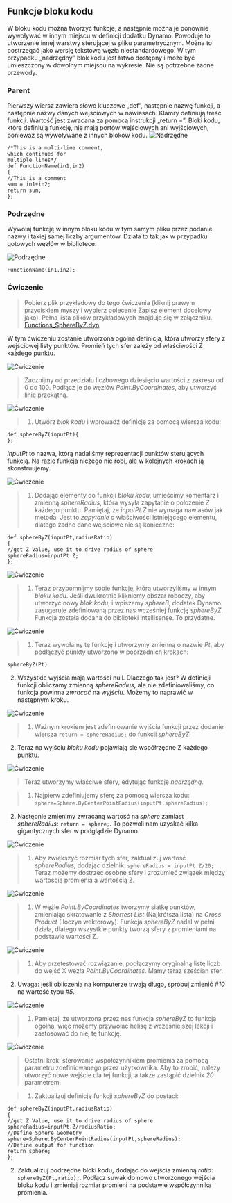 

## Funkcje bloku kodu

W bloku kodu można tworzyć funkcje, a następnie można je ponownie wywoływać w innym miejscu w definicji dodatku Dynamo. Powoduje to utworzenie innej warstwy sterującej w pliku parametrycznym. Można to postrzegać jako wersję tekstową węzła niestandardowego. W tym przypadku „nadrzędny” blok kodu jest łatwo dostępny i może być umieszczony w dowolnym miejscu na wykresie. Nie są potrzebne żadne przewody.

### Parent

Pierwszy wiersz zawiera słowo kluczowe „def”, następnie nazwę funkcji, a następnie nazwy danych wejściowych w nawiasach. Klamry definiują treść funkcji. Wartość jest zwracana za pomocą instrukcji „return =”. Bloki kodu, które definiują funkcję, nie mają portów wejściowych ani wyjściowych, ponieważ są wywoływane z innych bloków kodu. ![Nadrzędne](images/7-4/21.png)

```
/*This is a multi-line comment,
which continues for
multiple lines*/
def FunctionName(in1,in2)
{
//This is a comment
sum = in1+in2;
return sum;
};
```

### Podrzędne

Wywołaj funkcję w innym bloku kodu w tym samym pliku przez podanie nazwy i takiej samej liczby argumentów. Działa to tak jak w przypadku gotowych węzłów w bibliotece.

![Podrzędne](images/7-4/20.png)

```
FunctionName(in1,in2);
```

### Ćwiczenie

> Pobierz plik przykładowy do tego ćwiczenia (kliknij prawym przyciskiem myszy i wybierz polecenie Zapisz element docelowy jako). Pełna lista plików przykładowych znajduje się w załączniku. [Functions_SphereByZ.dyn](datasets/7-4/Functions_SphereByZ.dyn)

W tym ćwiczeniu zostanie utworzona ogólna definicja, która utworzy sfery z wejściowej listy punktów. Promień tych sfer zależy od właściwości Z każdego punktu.

![Ćwiczenie](images/7-4/Exercise/11.jpg)

> Zacznijmy od przedziału liczbowego dziesięciu wartości z zakresu od 0 do 100. Podłącz je do węzłów *Point.ByCoordinates*, aby utworzyć linię przekątną.

![Ćwiczenie](images/7-4/Exercise/10.jpg)

> 1. Utwórz *blok kodu* i wprowadź definicję za pomocą wiersza kodu:
```
def sphereByZ(inputPt){
};
```

*inputPt* to nazwa, którą nadaliśmy reprezentacji punktów sterujących funkcją. Na razie funkcja niczego nie robi, ale w kolejnych krokach ją skonstruujemy.

![Ćwiczenie](images/7-4/Exercise/09.jpg)

> 1. Dodając elementy do funkcji *bloku kodu*, umieścimy komentarz i zmienną *sphereRadius*, która wysyła zapytanie o położenie *Z* każdego punktu. Pamiętaj, że *inputPt.Z* nie wymaga nawiasów jak metoda. Jest to *zapytanie* o właściwości istniejącego elementu, dlatego żadne dane wejściowe nie są konieczne:
```
def sphereByZ(inputPt,radiusRatio)
{
//get Z Value, use it to drive radius of sphere
sphereRadius=inputPt.Z;
};
```

![Ćwiczenie](images/7-4/Exercise/08.jpg)

> 1. Teraz przypomnijmy sobie funkcję, którą utworzyliśmy w innym *bloku kodu*. Jeśli dwukrotnie klikniemy obszar roboczy, aby utworzyć nowy *blok kodu*, i wpiszemy *sphereB*, dodatek Dynamo zasugeruje zdefiniowaną przez nas wcześniej funkcję *sphereByZ*. Funkcja została dodana do biblioteki intellisense. To przydatne.

![Ćwiczenie](images/7-4/Exercise/07.jpg)

> 1. Teraz wywołamy tę funkcję i utworzymy zmienną o nazwie *Pt*, aby podłączyć punkty utworzone w poprzednich krokach:
```
sphereByZ(Pt)
```

2. Wszystkie wyjścia mają wartości null. Dlaczego tak jest? W definicji funkcji obliczamy zmienną *sphereRadius*, ale nie zdefiniowaliśmy, co funkcja powinna *zwracać* na *wyjściu*. Możemy to naprawić w następnym kroku.

![Ćwiczenie](images/7-4/Exercise/06.jpg)

> 1. Ważnym krokiem jest zdefiniowanie wyjścia funkcji przez dodanie wiersza ```return = sphereRadius;``` do funkcji *sphereByZ*.
2. Teraz na wyjściu *bloku kodu* pojawiają się współrzędne Z każdego punktu.

![Ćwiczenie](images/7-4/Exercise/05.jpg)

> Teraz utworzymy właściwe sfery, edytując funkcję *nadrzędną*.

> 1. Najpierw zdefiniujemy sferę za pomocą wiersza kodu: ```sphere=Sphere.ByCenterPointRadius(inputPt,sphereRadius);```
2. Następnie zmienimy zwracaną wartość na *sphere* zamiast *sphereRadius*: ```return = sphere;```. To pozwoli nam uzyskać kilka gigantycznych sfer w podglądzie Dynamo.

![Ćwiczenie](images/7-4/Exercise/04.jpg)

> 1. Aby zwiększyć rozmiar tych sfer, zaktualizuj wartość *sphereRadius*, dodając dzielnik: ```sphereRadius = inputPt.Z/20;```. Teraz możemy dostrzec osobne sfery i zrozumieć związek między wartością promienia a wartością Z.

![Ćwiczenie](images/7-4/Exercise/03.jpg)

> 1. W węźle *Point.ByCoordinates* tworzymy siatkę punktów, zmieniając skratowanie z *Shortest List* (Najkrótsza lista) na *Cross Product* (Iloczyn wektorowy). Funkcja *sphereByZ* nadal w pełni działa, dlatego wszystkie punkty tworzą sfery z promieniami na podstawie wartości Z.

![Ćwiczenie](images/7-4/Exercise/02.jpg)

> 1. Aby przetestować rozwiązanie, podłączymy oryginalną listę liczb do wejść X węzła *Point.ByCoordinates*. Mamy teraz sześcian sfer.
2. Uwaga: jeśli obliczenia na komputerze trwają długo, spróbuj zmienić *#10* na wartość typu *#5*.

![Ćwiczenie](images/7-4/Exercise/01.jpg)

> 1. Pamiętaj, że utworzona przez nas funkcja *sphereByZ* to funkcja ogólna, więc możemy przywołać helisę z wcześniejszej lekcji i zastosować do niej tę funkcję.

![Ćwiczenie](images/7-4/Exercise/20.jpg)

> Ostatni krok: sterowanie współczynnikiem promienia za pomocą parametru zdefiniowanego przez użytkownika. Aby to zrobić, należy utworzyć nowe wejście dla tej funkcji, a także zastąpić dzielnik *20* parametrem.

> 1. Zaktualizuj definicję funkcji *sphereByZ* do postaci:
```
def sphereByZ(inputPt,radiusRatio)
{
//get Z Value, use it to drive radius of sphere
sphereRadius=inputPt.Z/radiusRatio;
//Define Sphere Geometry
sphere=Sphere.ByCenterPointRadius(inputPt,sphereRadius);
//Define output for function
return sphere;
};
```

2. Zaktualizuj podrzędne bloki kodu, dodając do wejścia zmienną *ratio*: ```sphereByZ(Pt,ratio);```. Podłącz suwak do nowo utworzonego wejścia bloku kodu i zmieniaj rozmiar promieni na podstawie współczynnika promienia.

